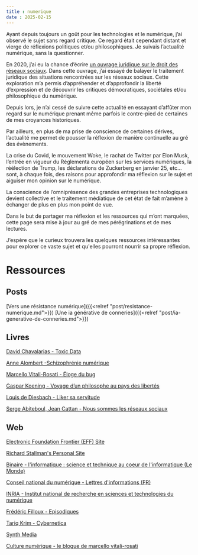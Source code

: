 ```yaml
---
title : numerique
date : 2025-02-15
---
```


Ayant depuis toujours un goût pour les technologies et le numérique, j’ai observé le sujet sans regard critique. Ce regard était cependant distant et vierge de réflexions politiques et/ou philosophiques. Je suivais l’actualité numérique, sans la questionner.

En 2020, j’ai eu la chance d’écrire [un ouvrage juridique sur le droit des réseaux sociaux](https://www.larcier-intersentia.com/fr/droit-reseaux-sociaux-9782807926196.html). Dans cette ouvrage, j’ai essayé de balayer le traitement juridique des situations rencontrées sur les réseaux sociaux. Cette exploration m’a permis d’appréhender et d’approfondir la liberté d’expression et de découvrir les critiques démocratiques, sociétales et/ou philosophique du numérique.

Depuis lors, je n’ai cessé de suivre cette actualité en essayant d’affûter mon regard sur le numérique prenant même parfois le contre-pied de certaines de mes croyances historiques.

Par ailleurs, en plus de ma prise de conscience de certaines dérives, l’actualité me permet de pousser la réflexion de manière continuelle au gré des évènements.

La crise du Covid, le mouvement Woke, le rachat de Twitter par Elon Musk, l’entrée en vigueur du Réglementa européen sur les services numériques, la réélection de Trump, les déclarations de Zuckerberg en janvier 25, etc… sont, à chaque fois, des raisons pour approfondir ma réflexion sur le sujet et aiguiser mon opinion sur le numérique.

La conscience de l’omniprésence des grandes entreprises technologiques devient collective et le traitement médiatique de cet état de fait m’amène à échanger de plus en plus mon point de vue.

Dans le but de partager ma réflexion et les ressources qui m’ont marquées, cette page sera mise à jour au gré de mes pérégrinations et de mes lectures.

J’espère que le curieux trouvera les quelques ressources intéressantes pour explorer ce vaste sujet et qu'elles pourront nourrir sa propre réflexion.

# Ressources

## Posts

[Vers une résistance numérique]({{<relref "post/resistance-numerique.md">}}) 
[Une ia générative de conneries]({{<relref "post/ia-generative-de-conneries.md">}}) 

## Livres

[David Chavalarias - Toxic Data](https://editions.flammarion.com/toxic-data/9782080488305) 

[Anne Alombert -Schizophrénie numérique](https://www.editions-allia.com/fr/livre/961/schizophrenie-numerique)

[Marcello Vitali-Rosati - Éloge du bug](https://www.editions-zones.fr/livres/eloge-du-bug)

[Gaspar Koening - Voyage d’un philosophe au pays des libertés](https://editions-observatoire.com/livre/Voyages-d%27un-philosophe-aux-pays-des-libertes/176) 

[Louis de Diesbach -  Liker sa servitude](https://fypeditions.com/liker-sa-servitude) 

[Serge Abiteboul, Jean Cattan - Nous sommes les réseaux sociaux](https://www.odilejacob.fr/catalogue/sciences/informatique/nous-sommes-les-reseaux-sociaux_9782415001704.php)

## Web

[Electronic Foundation Frontier (EFF) Site](https://www.eff.org/) 

[Richard Stallman's Personal Site](https://stallman.org/) 

[Binaire - l'informatique : science et technique au coeur de l'informatique (Le Monde)](https://www.lemonde.fr/blog/binaire/) 

[Conseil national du numérique - Lettres d'informations (FR)](https://cnnumerique.fr/lettres-dinformations)

[INRIA - Institut national de recherche en sciences et technologies du numérique ](https://inria.fr/fr/actualites-recherche-savoir-numerique)

[Frédéric Filloux - Episodiques](https://www.episodiqu.es/)

[Tariq Krim - Cybernetica](https://www.cybernetica.fr/tag/newsletter/) 

[Synth Media](https://synthmedia.fr/) 

[Culture numérique - le blogue de marcello vitali-rosati](https://blog.sens-public.org/marcellovitalirosati/)

